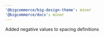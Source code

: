 ```yaml
---
'@bigcommerce/big-design-theme': minor
'@bigcommerce/docs': minor
---
```


Added negative values to spacing definitions
